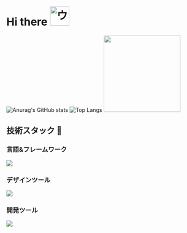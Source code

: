 <h1>
  Hi there
  <img src="https://media.tenor.com/p58rSbDQZMoAAAAi/umamusumeprettyderby.gif" 
       alt="ウマ娘 Pretty Derby" 
       width="50" />
</h1>



<!--
**reonalddekapurio/reonalddekapurio** is a ✨ _special_ ✨ repository because its `README.md` (this file) appears on your GitHub profile.

Here are some ideas to get you started:

- 🔭 I’m currently working on ...
- 🌱 I’m currently learning ...
- 👯 I’m looking to collaborate on ...
- 🤔 I’m looking for help with ...
- 💬 Ask me about ...
- 📫 How to reach me: ...
- 😄 Pronouns: ...
- ⚡ Fun fact: ...
-->

  <div>
    
  ![Anurag's GitHub stats](https://github-readme-stats.vercel.app/api?username=reonalddekapurio) ![Top Langs](https://github-readme-stats.vercel.app/api/top-langs/?username=reonalddekapurio&layout=compact)  <img src="https://media.tenor.com/Hji3lV_aF_oAAAAi/girls-band-cry-gbc.gif" 
       width="200" />
    
 
</div>
  

<h2>
  技術スタック 💪
</h2>

<h3>
  言語&フレームワーク 
</h3>

<p>
  <a href="https://skillicons.dev">
    <img src="https://skillicons.dev/icons?i=html,css,js,py,ts,nextjs" />
  </a>
</p>

<h3>
  デザインツール
</h3>

<p>
  <a href="https://skillicons.dev">
    <img src="https://skillicons.dev/icons?i=figma,ai,ps,pr," />
  </a>
</p>

<h3>
  開発ツール
</h3>

<p>
  <a href="https://skillicons.dev">
    <img src="https://skillicons.dev/icons?i=docker,github" /> 
  </a>
</p>



 
